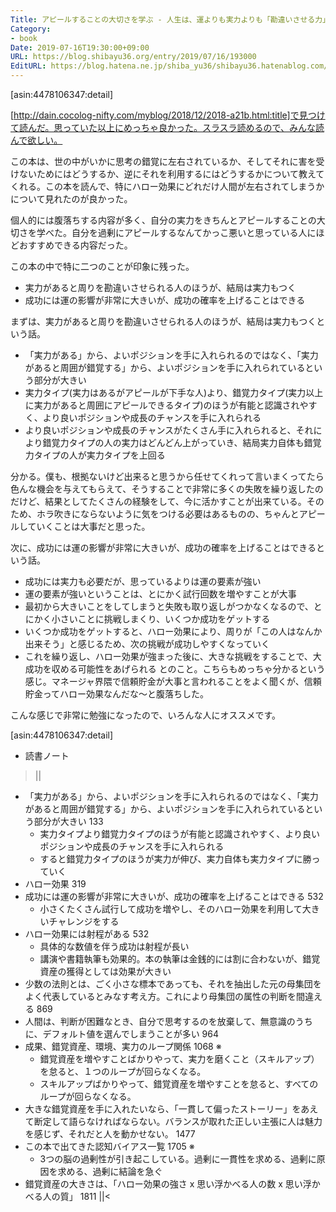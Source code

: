 ```yaml
---
Title: アピールすることの大切さを学ぶ - 人生は、運よりも実力よりも「勘違いさせる力」で決まっているを読んだ
Category:
- book
Date: 2019-07-16T19:30:00+09:00
URL: https://blog.shibayu36.org/entry/2019/07/16/193000
EditURL: https://blog.hatena.ne.jp/shiba_yu36/shibayu36.hatenablog.com/atom/entry/17680117127217019818
---
```


[asin:4478106347:detail]

[http://dain.cocolog-nifty.com/myblog/2018/12/2018-a21b.html:title]で見つけて読んだ。思っていた以上にめっちゃ良かった。スラスラ読めるので、みんな読んで欲しい。

この本は、世の中がいかに思考の錯覚に左右されているか、そしてそれに害を受けないためにはどうするか、逆にそれを利用するにはどうするかについて教えてくれる。この本を読んで、特にハロー効果にどれだけ人間が左右されてしまうかについて見れたのが良かった。

個人的には腹落ちする内容が多く、自分の実力をきちんとアピールすることの大切さを学べた。自分を過剰にアピールするなんてかっこ悪いと思っている人にほどおすすめできる内容だった。


この本の中で特に二つのことが印象に残った。
- 実力があると周りを勘違いさせられる人のほうが、結局は実力もつく
- 成功には運の影響が非常に大きいが、成功の確率を上げることはできる


まずは、実力があると周りを勘違いさせられる人のほうが、結局は実力もつくという話。

- 「実力がある」から、よいポジションを手に入れられるのではなく、「実力があると周囲が錯覚する」から、よいポジションを手に入れられているという部分が大きい
- 実力タイプ(実力はあるがアピールが下手な人)より、錯覚力タイプ(実力以上に実力があると周囲にアピールできるタイプ)のほうが有能と認識されやすく、より良いポジションや成長のチャンスを手に入れられる
- より良いポジションや成長のチャンスがたくさん手に入れられると、それにより錯覚力タイプの人の実力はどんどん上がっていき、結局実力自体も錯覚力タイプの人が実力タイプを上回る

分かる。僕も、根拠ないけど出来ると思うから任せてくれって言いまくってたら色んな機会を与えてもらえて、そうすることで非常に多くの失敗を繰り返したのだけど、結果としてたくさんの経験をして、今に活かすことが出来ている。そのため、ホラ吹きにならないように気をつける必要はあるものの、ちゃんとアピールしていくことは大事だと思った。


次に、成功には運の影響が非常に大きいが、成功の確率を上げることはできるという話。
- 成功には実力も必要だが、思っているよりは運の要素が強い
- 運の要素が強いということは、とにかく試行回数を増やすことが大事
- 最初から大きいことをしてしまうと失敗も取り返しがつかなくなるので、とにかく小さいことに挑戦しまくり、いくつか成功をゲットする
- いくつか成功をゲットすると、ハロー効果により、周りが「この人はなんか出来そう」と感じるため、次の挑戦が成功しやすくなっていく
- これを繰り返し、ハロー効果が強まった後に、大きな挑戦をすることで、大成功を収める可能性をあげられる
とのこと。こちらもめっちゃ分かるという感じ。マネージャ界隈で信頼貯金が大事と言われることをよく聞くが、信頼貯金ってハロー効果なんだな〜と腹落ちした。


こんな感じで非常に勉強になったので、いろんな人にオススメです。

[asin:4478106347:detail]

* 読書ノート
>||
* 「実力がある」から、よいポジションを手に入れられるのではなく、「実力があると周囲が錯覚する」から、よいポジションを手に入れられているという部分が大きい 133
	* 実力タイプより錯覚力タイプのほうが有能と認識されやすく、より良いポジションや成長のチャンスを手に入れられる
	* すると錯覚力タイプのほうが実力が伸び、実力自体も実力タイプに勝っていく
* ハロー効果 319
* 成功には運の影響が非常に大きいが、成功の確率を上げることはできる 532
	* 小さくたくさん試行して成功を増やし、そのハロー効果を利用して大きいチャレンジをする
* ハロー効果には射程がある 532
	* 具体的な数値を伴う成功は射程が長い
	* 講演や書籍執筆も効果的。本の執筆は金銭的には割に合わないが、錯覚資産の獲得としては効果が大きい
* 少数の法則とは、ごく小さな標本であっても、それを抽出した元の母集団をよく代表しているとみなす考え方。これにより母集団の属性の判断を間違える 869
* 人間は、判断が困難なとき、自分で思考するのを放棄して、無意識のうちに、デフォルト値を選んでしまうことが多い 964
* 成果、錯覚資産、環境、実力のループ関係 1068 ※
	* 錯覚資産を増やすことばかりやって、実力を磨くこと（スキルアップ）を怠ると、１つのループが回らなくなる。
	* スキルアップばかりやって、錯覚資産を増やすことを怠ると、すべてのループが回らなくなる。
* 大きな錯覚資産を手に入れたいなら、「一貫して偏ったストーリー」をあえて断定して語らなければならない。バランスが取れた正しい主張に人は魅力を感じず、それだと人を動かせない。 1477
* この本で出てきた認知バイアス一覧 1705 ※
	* 3つの脳の過剰性が引き起こしている。過剰に一貫性を求める、過剰に原因を求める、過剰に結論を急ぐ
* 錯覚資産の大きさは、「ハロー効果の強さ x 思い浮かべる人の数 x 思い浮かべる人の質」 1811
||<
